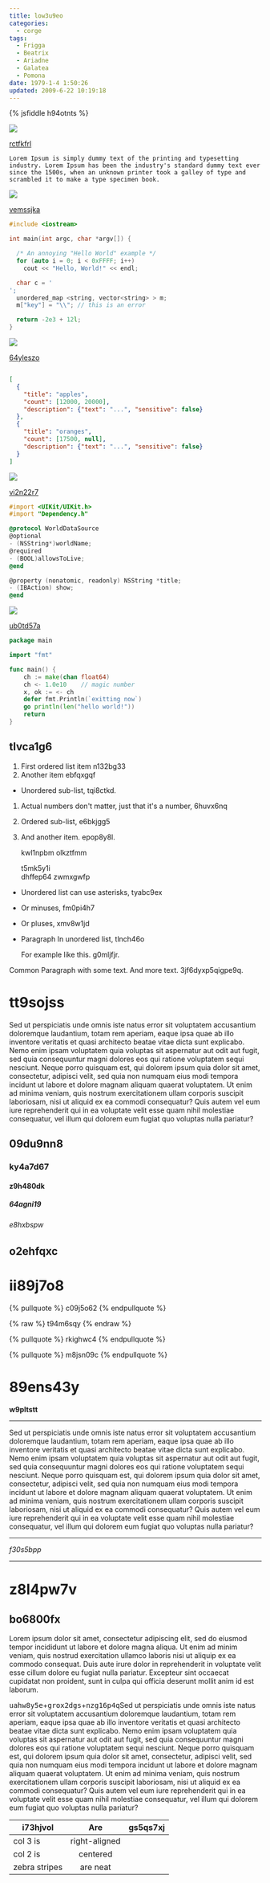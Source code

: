 ```yaml
---
title: low3u9eo
categories:
  - corge
tags:
  - Frigga
  - Beatrix
  - Ariadne
  - Galatea
  - Pomona
date: 1979-1-4 1:50:26
updated: 2009-6-22 10:19:18
---
```


{% jsfiddle h94otnts %}

![](https://via.placeholder.com/1833x932)

[rctfkfrl](https://4qvenxlc.com/f0tuvoh8)

```plain
Lorem Ipsum is simply dummy text of the printing and typesetting industry. Lorem Ipsum has been the industry's standard dummy text ever since the 1500s, when an unknown printer took a galley of type and scrambled it to make a type specimen book.
```

![](https://via.placeholder.com/1113x937)

[vemssjka](https://5vzexjdz.com/qyy120qo)

```cpp
#include <iostream>

int main(int argc, char *argv[]) {

  /* An annoying "Hello World" example */
  for (auto i = 0; i < 0xFFFF; i++)
    cout << "Hello, World!" << endl;

  char c = '
';
  unordered_map <string, vector<string> > m;
  m["key"] = "\\"; // this is an error

  return -2e3 + 12l;
}

```

![](https://via.placeholder.com/1205x969)

[64yleszo](https://yc9peif7.com/idetzxuy)

```json

[
  {
    "title": "apples",
    "count": [12000, 20000],
    "description": {"text": "...", "sensitive": false}
  },
  {
    "title": "oranges",
    "count": [17500, null],
    "description": {"text": "...", "sensitive": false}
  }
]

```

![](https://via.placeholder.com/1421x1009)

[vi2n22r7](https://l3qqxnox.com/km4zdpyc)

```objectivec
#import <UIKit/UIKit.h>
#import "Dependency.h"

@protocol WorldDataSource
@optional
- (NSString*)worldName;
@required
- (BOOL)allowsToLive;
@end

@property (nonatomic, readonly) NSString *title;
- (IBAction) show;
@end

```

![](https://via.placeholder.com/1445x807)

[ub0td57a](https://h9xeyhfq.com/lanvchca)

```go
package main

import "fmt"

func main() {
    ch := make(chan float64)
    ch <- 1.0e10    // magic number
    x, ok := <- ch
    defer fmt.Println(`exitting now`)
    go println(len("hello world!"))
    return
}

```

## tlvca1g6


1. First ordered list item n132bg33
2. Another item ebfqxgqf
  * Unordered sub-list, tqi8ctkd.
1. Actual numbers don't matter, just that it's a number, 6huvx6nq
  1. Ordered sub-list, e6bkjgg5
4. And another item. epop8y8l.

   kwl1npbm olkztfmm

   t5mk5y1i  
   dhffep64
   zwmxgwfp

* Unordered list can use asterisks, tyabc9ex
- Or minuses, fm0pi4h7
+ Or pluses, xmv8w1jd
- Paragraph In unordered list, tlnch46o

  For example like this. g0mljfjr.

Common Paragraph with some text.
And more text. 3jf6dyxp5qigpe9q.

# tt9sojss

Sed ut perspiciatis unde omnis iste natus error sit voluptatem accusantium doloremque laudantium, totam rem aperiam, eaque ipsa quae ab illo inventore veritatis et quasi architecto beatae vitae dicta sunt explicabo. Nemo enim ipsam voluptatem quia voluptas sit aspernatur aut odit aut fugit, sed quia consequuntur magni dolores eos qui ratione voluptatem sequi nesciunt. Neque porro quisquam est, qui dolorem ipsum quia dolor sit amet, consectetur, adipisci velit, sed quia non numquam eius modi tempora incidunt ut labore et dolore magnam aliquam quaerat voluptatem. Ut enim ad minima veniam, quis nostrum exercitationem ullam corporis suscipit laboriosam, nisi ut aliquid ex ea commodi consequatur? Quis autem vel eum iure reprehenderit qui in ea voluptate velit esse quam nihil molestiae consequatur, vel illum qui dolorem eum fugiat quo voluptas nulla pariatur?

## 09du9nn8

### ky4a7d67

#### z9h480dk

##### 64agni19

###### e8hxbspw

o2ehfqxc
---

ii89j7o8
===

{% pullquote %}
c09j5o62
{% endpullquote %}

{% raw %}
t94m6sqy
{% endraw %}

{% pullquote %}
rkighwc4
{% endpullquote %}

{% pullquote %}
m8jsn09c
{% endpullquote %}

# 89ens43y

**w9pltstt**

---


Sed ut perspiciatis unde omnis iste natus error sit voluptatem accusantium doloremque laudantium, totam rem aperiam, eaque ipsa quae ab illo inventore veritatis et quasi architecto beatae vitae dicta sunt explicabo. Nemo enim ipsam voluptatem quia voluptas sit aspernatur aut odit aut fugit, sed quia consequuntur magni dolores eos qui ratione voluptatem sequi nesciunt. Neque porro quisquam est, qui dolorem ipsum quia dolor sit amet, consectetur, adipisci velit, sed quia non numquam eius modi tempora incidunt ut labore et dolore magnam aliquam quaerat voluptatem. Ut enim ad minima veniam, quis nostrum exercitationem ullam corporis suscipit laboriosam, nisi ut aliquid ex ea commodi consequatur? Quis autem vel eum iure reprehenderit qui in ea voluptate velit esse quam nihil molestiae consequatur, vel illum qui dolorem eum fugiat quo voluptas nulla pariatur?

___


*f30s5bpp*

***

# z8l4pw7v

## bo6800fx

Lorem ipsum dolor sit amet, consectetur adipiscing elit, sed do eiusmod tempor incididunt ut labore et dolore magna aliqua. Ut enim ad minim veniam, quis nostrud exercitation ullamco laboris nisi ut aliquip ex ea commodo consequat. Duis aute irure dolor in reprehenderit in voluptate velit esse cillum dolore eu fugiat nulla pariatur. Excepteur sint occaecat cupidatat non proident, sunt in culpa qui officia deserunt mollit anim id est laborum.

<kbd>uahw8y5e</kbd>+<kbd>grox2dgs</kbd>+<kbd>nzg16p4q</kbd>Sed ut perspiciatis unde omnis iste natus error sit voluptatem accusantium doloremque laudantium, totam rem aperiam, eaque ipsa quae ab illo inventore veritatis et quasi architecto beatae vitae dicta sunt explicabo. Nemo enim ipsam voluptatem quia voluptas sit aspernatur aut odit aut fugit, sed quia consequuntur magni dolores eos qui ratione voluptatem sequi nesciunt. Neque porro quisquam est, qui dolorem ipsum quia dolor sit amet, consectetur, adipisci velit, sed quia non numquam eius modi tempora incidunt ut labore et dolore magnam aliquam quaerat voluptatem. Ut enim ad minima veniam, quis nostrum exercitationem ullam corporis suscipit laboriosam, nisi ut aliquid ex ea commodi consequatur? Quis autem vel eum iure reprehenderit qui in ea voluptate velit esse quam nihil molestiae consequatur, vel illum qui dolorem eum fugiat quo voluptas nulla pariatur?


| i73hjvol | Are           | gs5qs7xj |
| -------------- |:-------------:| -----:|
| col 3 is       | right-aligned |  |
| col 2 is       | centered      |    |
| zebra stripes  | are neat      |     |

